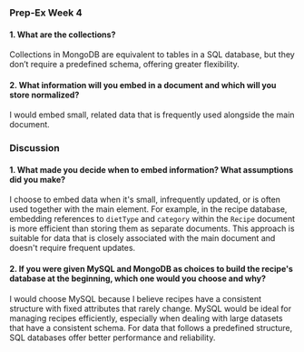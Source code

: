 
### Prep-Ex Week 4

#### 1. What are the collections?

Collections in MongoDB are equivalent to tables in a SQL database, but they don’t require a predefined schema, offering greater flexibility.

#### 2. What information will you embed in a document and which will you store normalized?

I would embed small, related data that is frequently used alongside the main document.

### Discussion

#### 1. What made you decide when to embed information? What assumptions did you make?

I choose to embed data when it's small, infrequently updated, or is often used together with the main element. For example, in the recipe database, embedding references to `dietType` and `category` within the `Recipe` document is more efficient than storing them as separate documents. This approach is suitable for data that is closely associated with the main document and doesn't require frequent updates.

#### 2. If you were given MySQL and MongoDB as choices to build the recipe's database at the beginning, which one would you choose and why?

I would choose MySQL because I believe recipes have a consistent structure with fixed attributes that rarely change. MySQL would be ideal for managing recipes efficiently, especially when dealing with large datasets that have a consistent schema. For data that follows a predefined structure, SQL databases offer better performance and reliability.
